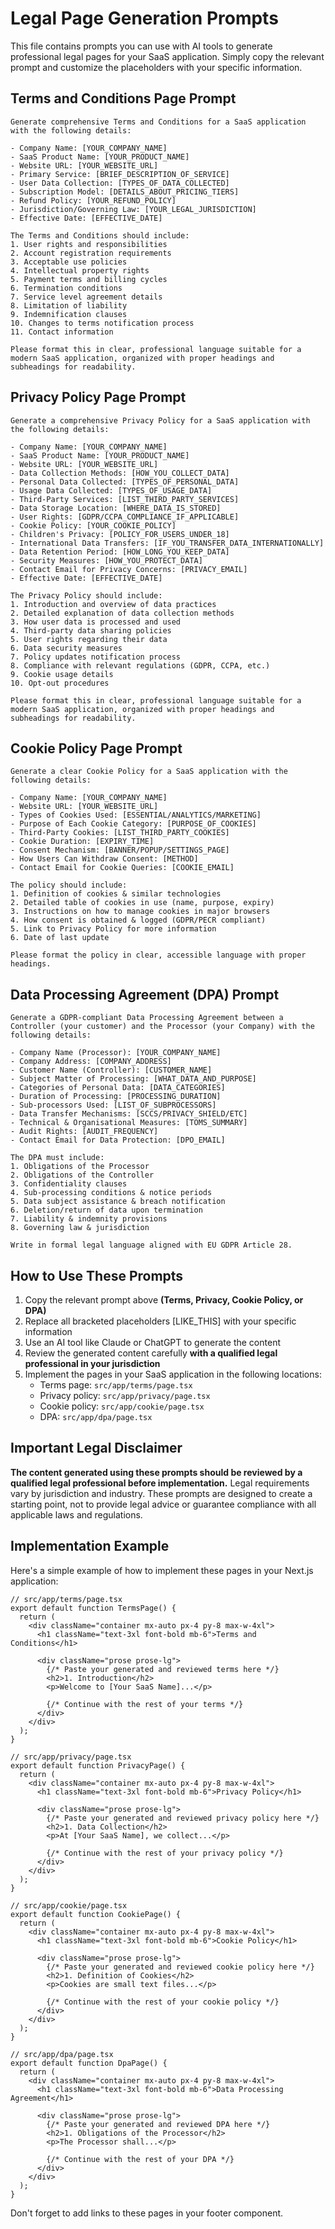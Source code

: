 # Legal Page Generation Prompts

This file contains prompts you can use with AI tools to generate professional legal pages for your SaaS application. Simply copy the relevant prompt and customize the placeholders with your specific information.

## Terms and Conditions Page Prompt

```
Generate comprehensive Terms and Conditions for a SaaS application with the following details:

- Company Name: [YOUR_COMPANY_NAME]
- SaaS Product Name: [YOUR_PRODUCT_NAME] 
- Website URL: [YOUR_WEBSITE_URL]
- Primary Service: [BRIEF_DESCRIPTION_OF_SERVICE]
- User Data Collection: [TYPES_OF_DATA_COLLECTED]
- Subscription Model: [DETAILS_ABOUT_PRICING_TIERS]
- Refund Policy: [YOUR_REFUND_POLICY]
- Jurisdiction/Governing Law: [YOUR_LEGAL_JURISDICTION]
- Effective Date: [EFFECTIVE_DATE]

The Terms and Conditions should include:
1. User rights and responsibilities
2. Account registration requirements
3. Acceptable use policies
4. Intellectual property rights
5. Payment terms and billing cycles
6. Termination conditions
7. Service level agreement details
8. Limitation of liability
9. Indemnification clauses
10. Changes to terms notification process
11. Contact information

Please format this in clear, professional language suitable for a modern SaaS application, organized with proper headings and subheadings for readability.
```

## Privacy Policy Page Prompt

```
Generate a comprehensive Privacy Policy for a SaaS application with the following details:

- Company Name: [YOUR_COMPANY_NAME]
- SaaS Product Name: [YOUR_PRODUCT_NAME]
- Website URL: [YOUR_WEBSITE_URL]
- Data Collection Methods: [HOW_YOU_COLLECT_DATA]
- Personal Data Collected: [TYPES_OF_PERSONAL_DATA]
- Usage Data Collected: [TYPES_OF_USAGE_DATA]
- Third-Party Services: [LIST_THIRD_PARTY_SERVICES]
- Data Storage Location: [WHERE_DATA_IS_STORED]
- User Rights: [GDPR/CCPA_COMPLIANCE_IF_APPLICABLE]
- Cookie Policy: [YOUR_COOKIE_POLICY]
- Children's Privacy: [POLICY_FOR_USERS_UNDER_18]
- International Data Transfers: [IF_YOU_TRANSFER_DATA_INTERNATIONALLY]
- Data Retention Period: [HOW_LONG_YOU_KEEP_DATA]
- Security Measures: [HOW_YOU_PROTECT_DATA]
- Contact Email for Privacy Concerns: [PRIVACY_EMAIL]
- Effective Date: [EFFECTIVE_DATE]

The Privacy Policy should include:
1. Introduction and overview of data practices
2. Detailed explanation of data collection methods
3. How user data is processed and used
4. Third-party data sharing policies
5. User rights regarding their data
6. Data security measures
7. Policy updates notification process
8. Compliance with relevant regulations (GDPR, CCPA, etc.)
9. Cookie usage details
10. Opt-out procedures

Please format this in clear, professional language suitable for a modern SaaS application, organized with proper headings and subheadings for readability.
```

## Cookie Policy Page Prompt

```
Generate a clear Cookie Policy for a SaaS application with the following details:

- Company Name: [YOUR_COMPANY_NAME]
- Website URL: [YOUR_WEBSITE_URL]
- Types of Cookies Used: [ESSENTIAL/ANALYTICS/MARKETING]
- Purpose of Each Cookie Category: [PURPOSE_OF_COOKIES]
- Third-Party Cookies: [LIST_THIRD_PARTY_COOKIES]
- Cookie Duration: [EXPIRY_TIME]
- Consent Mechanism: [BANNER/POPUP/SETTINGS_PAGE]
- How Users Can Withdraw Consent: [METHOD]
- Contact Email for Cookie Queries: [COOKIE_EMAIL]

The policy should include:
1. Definition of cookies & similar technologies
2. Detailed table of cookies in use (name, purpose, expiry)
3. Instructions on how to manage cookies in major browsers
4. How consent is obtained & logged (GDPR/PECR compliant)
5. Link to Privacy Policy for more information
6. Date of last update

Please format the policy in clear, accessible language with proper headings.
```

## Data Processing Agreement (DPA) Prompt

```
Generate a GDPR-compliant Data Processing Agreement between a Controller (your customer) and the Processor (your Company) with the following details:

- Company Name (Processor): [YOUR_COMPANY_NAME]
- Company Address: [COMPANY_ADDRESS]
- Customer Name (Controller): [CUSTOMER_NAME]
- Subject Matter of Processing: [WHAT_DATA_AND_PURPOSE]
- Categories of Personal Data: [DATA_CATEGORIES]
- Duration of Processing: [PROCESSING_DURATION]
- Sub-processors Used: [LIST_OF_SUBPROCESSORS]
- Data Transfer Mechanisms: [SCCS/PRIVACY_SHIELD/ETC]
- Technical & Organisational Measures: [TOMS_SUMMARY]
- Audit Rights: [AUDIT_FREQUENCY]
- Contact Email for Data Protection: [DPO_EMAIL]

The DPA must include:
1. Obligations of the Processor
2. Obligations of the Controller
3. Confidentiality clauses
4. Sub-processing conditions & notice periods
5. Data subject assistance & breach notification
6. Deletion/return of data upon termination
7. Liability & indemnity provisions
8. Governing law & jurisdiction

Write in formal legal language aligned with EU GDPR Article 28.
```

## How to Use These Prompts

1. Copy the relevant prompt above **(Terms, Privacy, Cookie Policy, or DPA)**
2. Replace all bracketed placeholders [LIKE_THIS] with your specific information
3. Use an AI tool like Claude or ChatGPT to generate the content
4. Review the generated content carefully **with a qualified legal professional in your jurisdiction**
5. Implement the pages in your SaaS application in the following locations:
   - Terms page: `src/app/terms/page.tsx`
   - Privacy policy: `src/app/privacy/page.tsx`
   - Cookie policy: `src/app/cookie/page.tsx`
   - DPA: `src/app/dpa/page.tsx`

## Important Legal Disclaimer

**The content generated using these prompts should be reviewed by a qualified legal professional before implementation.** Legal requirements vary by jurisdiction and industry. These prompts are designed to create a starting point, not to provide legal advice or guarantee compliance with all applicable laws and regulations.

## Implementation Example

Here's a simple example of how to implement these pages in your Next.js application:

```tsx
// src/app/terms/page.tsx
export default function TermsPage() {
  return (
    <div className="container mx-auto px-4 py-8 max-w-4xl">
      <h1 className="text-3xl font-bold mb-6">Terms and Conditions</h1>
      
      <div className="prose prose-lg">
        {/* Paste your generated and reviewed terms here */}
        <h2>1. Introduction</h2>
        <p>Welcome to [Your SaaS Name]...</p>
        
        {/* Continue with the rest of your terms */}
      </div>
    </div>
  );
}
```

```tsx
// src/app/privacy/page.tsx
export default function PrivacyPage() {
  return (
    <div className="container mx-auto px-4 py-8 max-w-4xl">
      <h1 className="text-3xl font-bold mb-6">Privacy Policy</h1>
      
      <div className="prose prose-lg">
        {/* Paste your generated and reviewed privacy policy here */}
        <h2>1. Data Collection</h2>
        <p>At [Your SaaS Name], we collect...</p>
        
        {/* Continue with the rest of your privacy policy */}
      </div>
    </div>
  );
}
```

```tsx
// src/app/cookie/page.tsx
export default function CookiePage() {
  return (
    <div className="container mx-auto px-4 py-8 max-w-4xl">
      <h1 className="text-3xl font-bold mb-6">Cookie Policy</h1>
      
      <div className="prose prose-lg">
        {/* Paste your generated and reviewed cookie policy here */}
        <h2>1. Definition of Cookies</h2>
        <p>Cookies are small text files...</p>
        
        {/* Continue with the rest of your cookie policy */}
      </div>
    </div>
  );
}
```

```tsx
// src/app/dpa/page.tsx
export default function DpaPage() {
  return (
    <div className="container mx-auto px-4 py-8 max-w-4xl">
      <h1 className="text-3xl font-bold mb-6">Data Processing Agreement</h1>
      
      <div className="prose prose-lg">
        {/* Paste your generated and reviewed DPA here */}
        <h2>1. Obligations of the Processor</h2>
        <p>The Processor shall...</p>
        
        {/* Continue with the rest of your DPA */}
      </div>
    </div>
  );
}
```

Don't forget to add links to these pages in your footer component. 
